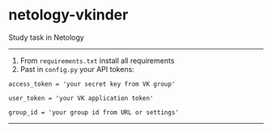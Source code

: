 # netology-vkinder
Study task in Netology

****

1. From `requirements.txt` install all requirements
2. Past in `config.py` your API tokens:

`access_token = 'your secret key from VK group'`

`user_token = 'your VK application token'`

`group_id = 'your group id from URL or settings'`

****
